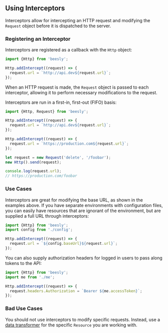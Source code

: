 ## Using Interceptors

Interceptors allow for intercepting an HTTP request and modifying the
`Request` object before it is dispatched to the server.

### Registering an Interceptor

Interceptors are registered as a callback with the `Http` object:

```js
import {Http} from 'beesly';

Http.addIntercept((request) => {
  request.url = `http://api.dev${request.url}`;
});
```

When an HTTP request is made, the `Request` object is passed to each
interceptor, allowing it to perform necessary modifications to the
request.

Interceptors are run in a first-in, first-out (FIFO) basis:

```js
import {Http, Request} from 'beesly';

Http.addIntercept((request) => {
  request.url = `http://api.dev${request.url}`;
});

Http.addIntercept((request) => {
  request.url = `https://production.com${request.url}`;
});

let request = new Request('delete', '/foobar');
new Http().send(request);

console.log(request.url);
// https://production.com/foobar
```

### Use Cases

Interceptors are great for modifying the base URL, as shown in the examples
above. If you have separate environments with configuration files, you can
easily have resources that are ignorant of the environment, but are supplied
a full URL through interceptors:

```js
import {Http} from 'beesly';
import config from './config';

Http.addIntercept((request) => {
  request.url = `${config.baseUrl}${request.url}`;
});
```

You can also supply authorization headers for logged in users to pass along
tokens to the API:

```js
import {Http} from 'beesly';
import me from './me';

Http.addIntercept((request) => {
  request.headers.Authorization = `Bearer ${me.accessToken}`;
});
```

### Bad Use Cases

You should not use interceptors to modify specific requests. Instead, use
a [data transformer](/docs/resources/data-transformers.md) for the specific
`Resource` you are working with.
